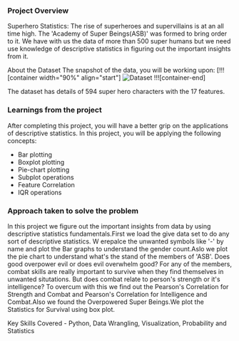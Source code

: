 ### Project Overview

 Superhero Statistics:
The rise of superheroes and supervillains is at an all time high. The 'Academy of Super Beings(ASB)' was formed to bring order to it. We have with us the data of more than 500 super humans but we need use knowledge of descriptive statistics in figuring out the important insights from it.

About the Dataset 
The snapshot of the data, you will be working upon:
[!!![container width="90%" align="start"]
![Dataset](undefined/account/b16/6a1f0c95-2915-474c-917f-dc711cc8d89b/b-962/d0481a46-8041-4bde-bee1-ecfb4f410b97/file.PNG)
!!![container-end]

The dataset has details of 594 super hero characters with the  17 features.



### Learnings from the project

 After completing this project, you will have a better grip on the applications of descriptive statistics. In this project, you will be applying the following concepts:

- Bar plotting
- Boxplot plotting
- Pie-chart plotting
- Subplot operations
- Feature Correlation
- IQR operations


### Approach taken to solve the problem

 In this project we figure out the important insights from data by using descriptive statistics fundamentals.First we load the give data set to do any sort of descriptive statistics. W erepalce the unwanted symbols like '-' by name and plot the Bar graphs to understand the gender count.Aslo we plot the pie chart to understand what's the stand of the members of 'ASB'. Does good overpower evil or does evil overwhelm good? For any of the members, combat skills are really important to survive when they find themselves in unwanted situtations. But does combat relate to person's strength or it's intelligence? To overcum with this we find out the Pearson's Correlation for Strength and Combat and Pearson's Correlation for Intelligence and Combat.Also we found the Overpowered Super Beings.We plot the Statistics for Survival using box plot.

Key Skills Covered - Python, Data Wrangling, Visualization, Probability and Statistics


